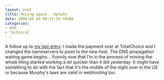 ```yaml
---
layout: post
title: Moving again - Update
date: 2008-04-04 09:37:29 +0200
categories:
- Web
- Technical
---
```

A follow up to <a href="http://www.rusiczki.net/blog/archives/2008/04/04/moving_again">my last entry</a>: I made the payment over at TotalChoice and I changed the nameservers to point to the new host. The DNS propagation waiting game begins... Funnily now that I'm in the process of moving the whole thing started working a lot quicker than it did yesterday. It might have something to do with the fact that it's the middle of the night over in the US or because Murphy's laws are valid in webhosting too.
